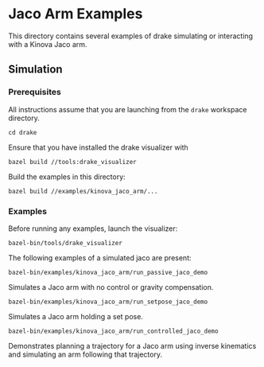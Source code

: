 # Jaco Arm Examples

This directory contains several examples of drake simulating or
interacting with a Kinova Jaco arm.

## Simulation

### Prerequisites

All instructions assume that you are launching from the `drake`
workspace directory.
```
cd drake
```

Ensure that you have installed the drake visualizer with
```
bazel build //tools:drake_visualizer
```

Build the examples in this directory:
```
bazel build //examples/kinova_jaco_arm/...
```

### Examples

Before running any examples, launch the visualizer:
```
bazel-bin/tools/drake_visualizer
```

The following examples of a simulated jaco are present:

```
bazel-bin/examples/kinova_jaco_arm/run_passive_jaco_demo
```

Simulates a Jaco arm with no control or gravity compensation.

```
bazel-bin/examples/kinova_jaco_arm/run_setpose_jaco_demo
```

Simulates a Jaco arm holding a set pose.

```
bazel-bin/examples/kinova_jaco_arm/run_controlled_jaco_demo
```

Demonstrates planning a trajectory for a Jaco arm using inverse
kinematics and simulating an arm following that trajectory.

